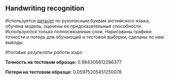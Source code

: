 ## Handwriting recognition

Используется [датасет](https://storage.yandexcloud.net/academy.ai/A_Z_Handwritten_Data.csv) по рукописным буквам английского языка, обучена модель, оценены ее предсказательные способности. Используются только полносвязанные слои. Нарисованы графики точности и потерь для обучающей и тестовой выборки, сделаны по ним выводы. 

*Итоговые результаты работы кода:*

**Точность на тестовом образце:** 0.984306812286377


**Потери на тестовом образце:** 0.05975205451250076